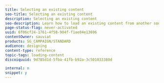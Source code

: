 ```yaml
---
title: Selecting an existing content
seo-title: Selecting an existing content
description: Selecting an existing content
seo-description: Learn how to load an existing content from another source when creating an email or a landing page.
page-status-flag: never-activated
uuid: 6f06cf24-1761-4f58-904f-f1ae84e13696
contentOwner: sauviat
products: SG_CAMPAIGN/STANDARD
audience: designing
content-type: reference
topic-tags: loading-content
discoiquuid: 9d785d1d-5fba-41fb-b92a-3c501033380d

internal: n
snippet: y
---
```


<!--# Selecting an existing content{#selecting-an-existing-content}

Adobe Campaign comes with a set of predefined contents to help you get started. You can use one of these or, if the content of the message you need to send is being prepared outside of Adobe Campaign, you can import it from your computer or a URL.

When creating an email or a landing page, you can choose to load an existing content from another source.

>[!NOTE]
>
>The images below show how to load an existing content using the [Email Designer](../../designing/using/overview.md).

1. After creating the email or landing page, open its content.
1. Click the home icon to access the **[!UICONTROL Email Designer]** home page.

   ![](assets/des_loading_1.png)

1. Select the source of the content you want to load:

    * [Content templates](../../start/using/about-templates.md#content-templates): click the **[!UICONTROL Templates]** tab.
    * [Content from scratch](../../designing/using/designing-from-scratch.md#designing-an-email-content-from-scratch), to start fresh: click the **[!UICONTROL Create]** button.
    * [Content from your computer as a ZIP or HTML file](../../designing/using/importing-content-from-a-file.md): click the **[!UICONTROL Upload]** button.
    * [Content from an existing URL](../../designing/using/importing-content-from-a-url.md) (only for emails): click the **[!UICONTROL Import from URL]** button.

   ![](assets/des_loading_2.png)

1. Load the content. The selected content replaces the current content.

   Once imported, the content can be edited and personalized.

   >[!NOTE]
   >
   >The [Email Designer](../../designing/using/overview.md) uses specific tagging. Standard HTML content uploaded to Campaign have to match the expected tagging to be fully compatible and editable from the Email Designer. If not matching, your content is uploaded in [compatibility mode](../../designing/using/using-existing-content.md#compatibility-mode). To make existing contents compatible, see [this section](../../designing/using/editing-existing-contents-with-the-email-designer.md).

**Related topics:**

* [Creating an email](../../channels/using/creating-an-email.md)
* [Managing landing pages](../../channels/using/about-landing-pages.md)
-->